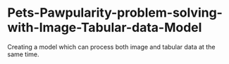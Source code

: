 # Pets-Pawpularity-problem-solving-with-Image-Tabular-data-Model
Creating a model which can process both image and tabular data at the same time.
